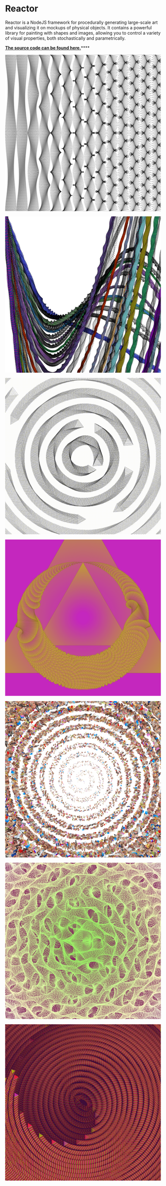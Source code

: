 # Reactor

Reactor is a NodeJS framework for procedurally generating large-scale art and visualizing it on mockups of physical objects. It contains a powerful library for painting with shapes and images, allowing you to control a variety of visual properties, both stochastically and parametrically.

[**The source code can be found here.**](https://github.com/superginyuforce/reactor)\*\*\*\*

![](.gitbook/assets/image%20%285%29.png)

![](.gitbook/assets/bc1c6d.png)

![](.gitbook/assets/test.gif)

![](.gitbook/assets/abede0.png)

![](.gitbook/assets/2fd31f%20%282%29.jpeg)

![by @brian.fernande](.gitbook/assets/image%20%287%29.png)

![Concentric Rings with Triangular Brush](.gitbook/assets/b0b320.png)




